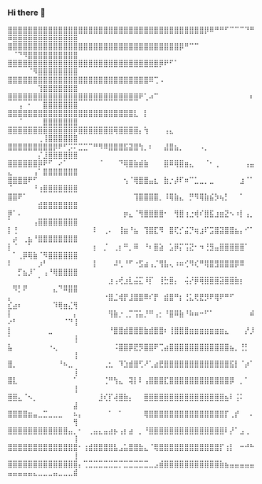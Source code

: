 ### Hi there 👋
⣿⣿⣿⣿⣿⣿⣿⣿⣿⣿⣿⣿⣿⣿⣿⣿⣿⣿⣿⣿⣿⣿⣿⣿⣿⣿⣿⣿⣿⣿⣿⣿⣿⣿⣿⣿⣿⣿⣿⡿⠿⠛⠛⠋⠉⠉⠉⠙⠛⠿⣿⣿⣿⣿⣿⣿⣿⣿⣿⣿⣿⣿⣿
⣿⣿⣿⣿⣿⣿⣿⣿⣿⣿⣿⣿⣿⣿⣿⣿⣿⣿⣿⣿⣿⣿⣿⣿⣿⣿⣿⣿⣿⣿⣿⣿⣿⣿⡿⠛⠉⠉⠀⠀⠀⠀⠀⠀⠀⠀⠀⠀⠀⠀⠈⠙⠻⣿⣿⣿⣿⣿⣿⣿⣿⣿⣿
⣿⣿⣿⣿⣿⣿⣿⣿⣿⣿⣿⣿⣿⣿⣿⣿⣿⣿⣿⣿⣿⣿⣿⣿⣿⣿⣿⣿⣿⣿⡿⠟⠋⠁⠀⠀⠀⠀⠀⠀⠀⠀⠀⠀⠀⠀⠀⠀⠀⠀⠀⠀⠀⠈⠻⣿⣿⣿⣿⣿⣿⣿⣿
⣿⣿⣿⣿⣿⣿⣿⣿⣿⣿⣿⣿⣿⣿⣿⣿⣿⣿⣿⣿⣿⣿⣿⣿⣿⣿⣿⣿⠿⢉⠠⠀⠀⠀⠀⠀⠀⠀⠀⠀⠀⠀⠀⠀⠀⠀⠀⠀⠀⠀⠀⠀⠀⠀⠀⢹⣿⣿⣿⣿⣿⣿⣿
⣿⣿⣿⣿⣿⣿⣿⣿⣿⣿⣿⣿⣿⣿⣿⣿⣿⣿⣿⣿⣿⣿⣿⣿⣿⣿⠟⢁⠴⠉⠀⠀⠀⠀⠀⠀⠀⠀⠀⠀⠀⠀⠀⠀⠀⠀⠀⠀⠆⠀⠀⢠⠀⠂⠀⠀⣿⣿⣿⣿⣿⣿⣿
⣿⣿⣿⣿⣿⣿⣿⣿⣿⣿⣿⣿⣿⣿⣿⣿⣿⣿⣿⣿⣿⣿⣿⣿⣿⣇⠀⡇⠀⠀⠀⠀⠀⠀⠀⠀⠀⠀⠀⠀⠀⠀⠀⠀⠀⠀⠀⠀⠀⠀⠀⠈⠀⠀⠀⠀⣿⣿⣿⣿⣿⣿⣿
⣿⣿⣿⣿⣿⣿⣿⣿⣿⣿⣿⣿⣿⡿⣿⣿⣿⣿⣿⣿⣿⢿⣿⣿⣿⣿⡄⢳⠀⠀⠀⢠⣄⠀⠀⠀⠀⠀⠀⠀⠀⠀⠀⠀⠀⠀⠀⠀⠀⠀⠀⠀⠀⠀⠀⢀⢸⣿⣿⣿⣿⣿⣿
⣿⣿⣿⣿⣿⣿⣿⣿⣿⡿⠟⠋⡩⠍⣉⣉⠉⠛⠻⠿⣿⣿⣿⣯⣽⣿⢳⡀⠆⠀⠀⣼⣿⣦⡀⠀⠀⠀⠠⡀⠀⠀⠀⠀⠀⠀⠀⠀⠀⠀⠀⠀⠀⠀⠀⡌⣸⣿⣿⣿⣿⣿⣿
⣿⣿⣿⣿⣿⣿⡿⠟⠋⠀⠔⠁⠀⠀⠀⠀⠀⠀⠈⠀⠀⠀⠙⢿⣿⣷⣾⣷⠀⠀⠀⣿⠿⢿⣿⣶⣄⠀⠀⠈⠂⢀⠀⠀⠀⠀⠀⢠⣤⣄⠀⠀⠀⠀⢠⠁⣿⣿⣿⣿⣿⣿⣿
⣿⣿⣿⣿⠟⠋⠀⠀⠀⠀⠀⠀⠀⠀⠀⠀⠀⠀⠀⠀⠀⠀⠀⢢⠈⢿⣿⣿⣤⣆⠀⣷⡐⡼⠏⠶⠉⣁⣀⡀⣀⠀⠀⠀⠀⠀⣰⠈⠁⠈⠀⠀⠀⠀⠘⢰⣿⣿⣿⣿⣿⣿⣿
⣿⣿⠟⠁⠀⠀⠀⠀⠀⠀⠀⠀⠀⠀⠀⠀⠀⠀⠀⠀⠀⠀⠀⠀⠀⢹⣿⣿⣿⣿⡀⠸⢿⣷⣄⠀⡛⠻⢿⣷⣮⡳⢦⡃⠀⠀⠁⠀⠀⠀⠀⠀⠀⠀⠀⣾⣿⣿⣿⣿⣿⣿⣿
⡿⠁⠄⠀⠀⠀⠀⠀⠀⠀⠀⠀⠀⠀⠀⠀⠀⠀⠀⠀⠀⠀⠀⡶⣄⠈⢻⣿⣿⣿⣿⠂⠀⢻⣿⢰⣐⢾⠎⣿⣯⣰⣶⣝⠢⠰⡇⢠⡀⠁⠀⠀⠀⠀⢠⣿⣿⣿⣿⣿⣿⣿⣿
⡇⢘⠀⠀⠀⠀⠀⠀⠀⠀⠀⠀⠀⠀⠀⠀⠀⠇⠀⢀⠄⠀⢸⣶⠘⣦⠀⢹⣿⣏⠻⠀⣿⢏⡊⣬⡙⢶⣰⠏⣩⣿⣽⣿⣿⣦⡄⠊⠁⠀⡴⠀⢀⣦⠘⣿⣿⣿⣿⣿⣿⣿⣿
⡇⠈⠀⠀⠁⠀⠀⠀⠀⠀⠀⠀⠀⠀⠀⠀⠀⡆⠀⡈⠀⢀⡆⠛⡀⠿⠀⠘⠆⣿⣵⠀⣡⡿⡍⢩⣝⠂⠲⢘⣻⣤⣿⣿⣿⣿⣿⠁⠀⠀⠁⢀⡿⢿⣷⠈⠻⣿⣿⣿⣿⣿⣿
⠇⠀⠀⠀⠀⠀⡰⠃⠀⠀⠀⠀⠀⠀⠀⠀⠀⡇⠀⠀⠀⠼⢃⠘⠋⠐⣫⣴⢠⡈⢻⣧⢄⠰⠶⢊⠻⢎⠛⢿⣿⣻⣿⣿⣿⡿⠿⠀⠀⠀⠀⡋⣦⡸⠁⠀⢠⠘⢿⣿⣿⣿⣿
⠀⠀⠀⠀⠀⠀⠁⠀⠀⠀⠀⠀⠀⠀⠀⠀⠀⠀⠀⠀⣰⢠⢞⣰⣇⣬⣍⠸⡏⠀⢸⣓⣿⡄⠀⢬⡜⡿⢿⣿⣿⣿⣽⣿⣿⣷⡆⠀⠀⠀⠻⡃⠟⠀⠀⠀⠀⠀⣄⠙⠿⣿⣿
⡄⠀⠀⠀⠀⠀⠀⠀⠀⠀⠀⠀⠀⠀⠀⠀⠀⠀⠀⠐⣿⣈⢾⡟⣸⣿⣿⠿⠎⡟⠀⣾⣿⠛⡆⢘⣅⢟⣟⡻⠟⢿⠟⠛⠋⠀⠀⠀⠀⣎⣴⠆⠀⠀⠀⠀⠀⠀⠹⢿⣶⣌⢻
⡇⠀⠀⠀⠀⠀⠀⠀⠀⠀⠀⠀⠀⡄⠀⠀⠀⠀⠀⠀⢻⣷⡐⢀⡉⢩⣥⡘⠛⢠⡂⠘⣿⠿⣷⠘⠷⠶⠒⠋⠁⠀⠀⠀⠀⠀⠀⠀⠾⠔⠃⠀⠀⠀⠀⠀⠀⠀⠀⠀⠈⠙⢸
⡇⠀⠀⠀⠀⠀⠀⠀⣀⠀⠀⠀⠀⠀⠀⠀⠀⠀⠀⠀⠘⣿⣿⣾⣿⣿⣿⣷⣾⣿⣿⠆⢸⣿⣿⣿⣶⣶⣶⣶⣶⣶⣶⣄⠀⠀⠀⡜⡸⠁⠀⠀⠀⠀⠀⠀⠀⠀⠀⠀⠀⠀⢸
⣧⠀⠀⠀⠀⠀⠀⠀⠐⢄⠀⠀⠀⠀⠀⠀⠀⠀⠀⠀⠀⠨⣿⣿⡿⣟⡻⣿⣿⠟⢉⣴⣿⣿⣿⣿⣿⣿⣿⣿⣿⣿⣿⣿⣦⡀⢘⡃⠀⠀⠀⠀⠀⠀⠀⠀⠀⠀⠀⠀⠀⠀⢸
⣿⡀⠀⠀⠀⠀⠀⠀⠀⠀⠘⠦⣀⠀⠀⠀⠀⠀⠀⢀⣂⠀⠹⣱⣾⣿⢋⠜⢁⣴⣟⣿⣿⣿⣿⣿⣿⣿⣿⣿⣿⣿⣿⣿⣯⡇⠈⡴⠁⠀⠀⠀⠀⠀⠀⠀⠀⠀⠀⠀⠀⠀⢸
⣿⣇⠀⠀⠀⠀⠀⠀⠀⠀⠀⠀⠀⠁⠀⠀⠀⠀⠀⢈⠛⢳⣄⠀⢽⡇⠇⢠⣿⣿⣿⣏⣿⣿⣿⣿⣿⣿⣿⣿⣿⣿⣿⣿⡿⠀⡀⠁⠀⠀⠀⠀⠀⠀⠀⠀⠀⠀⠀⠀⠀⠀⢸
⣿⣿⣄⠈⠢⡀⠀⠀⠀⠀⠀⠀⠀⠀⠀⠀⠀⠀⣸⢎⡏⢼⣿⣷⡄⠀⠀⣿⣿⣿⣿⣿⣿⣿⣿⣿⣿⣿⣿⣿⣿⣿⣿⣦⠇⢨⠅⠀⠀⠀⠀⠀⠀⠀⠀⠀⠀⠀⠀⠀⠀⠀⣼
⣿⣿⣿⣿⣶⣤⣀⣉⣀⣀⣀⠀⠀⠦⡄⠀⠀⠀⠀⠀⠁⠀⠁⠀⠀⠀⠀⢿⣿⣿⣿⣿⣿⣿⣿⣿⣿⣿⣿⣿⣿⣿⣿⡏⢀⡞⠀⠀⠄⠀⠀⠀⠀⠀⠀⠀⠀⠀⠀⠀⠀⠀⢻
⣿⣿⣿⣿⣿⣿⣿⣿⣿⣿⣿⣿⣤⡀⠂⠀⢀⣤⣄⣤⣴⡦⢠⡆⣴⠀⡀⠘⣿⣿⣿⣿⣿⣿⣿⣿⣿⣿⣿⣿⣿⣿⣿⠇⡜⠁⣠⢀⠀⠀⠀⠀⠀⠀⠀⠀⠀⠀⠀⠀⠀⠀⢸
⣿⣿⣿⣿⣿⣿⣿⣿⣿⣿⣿⣿⣿⣿⠂⢰⣾⣿⣿⣿⣿⣧⣠⣥⣿⣿⣷⣄⠈⢿⣿⣿⣿⣿⣿⣿⣿⣿⣿⣿⣿⣿⡏⢰⡇⠀⠒⠚⠓⠀⠀⠀⠀⠀⠀⠀⠀⠀⠀⠀⠀⠀⢸
⣿⣿⣿⣿⣿⣿⣿⣿⣿⣿⣿⣿⣿⣿⡄⢉⣉⣉⣉⣉⣉⣉⡉⣉⣉⣉⣉⣉⣀⣠⣾⣿⣿⣿⣿⣿⣿⣿⣿⣿⣿⣿⣷⣦⣤⣤⣤⣤⣤⣤⣤⣤⣤⣤⣄⣀⣀⣀⣤⣀⣀⣀⣾

<!--
**achmadfaturrizky/achmadfaturrizky** is a ✨ _special_ ✨ repository because its `README.md` (this file) appears on your GitHub profile.

Here are some ideas to get you started:

- 🔭 I’m currently working on ...
- 🌱 I’m currently learning ...
- 👯 I’m looking to collaborate on ...
- 🤔 I’m looking for help with ...
- 💬 Ask me about ...
- 📫 How to reach me: ...
- 😄 Pronouns: ...
- ⚡ Fun fact: ...
-->
